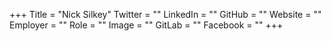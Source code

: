 +++
Title = "Nick Silkey"
Twitter = ""
LinkedIn = ""
GitHub = ""
Website = ""
Employer = ""
Role = ""
Image = ""
GitLab = ""
Facebook = ""
+++
